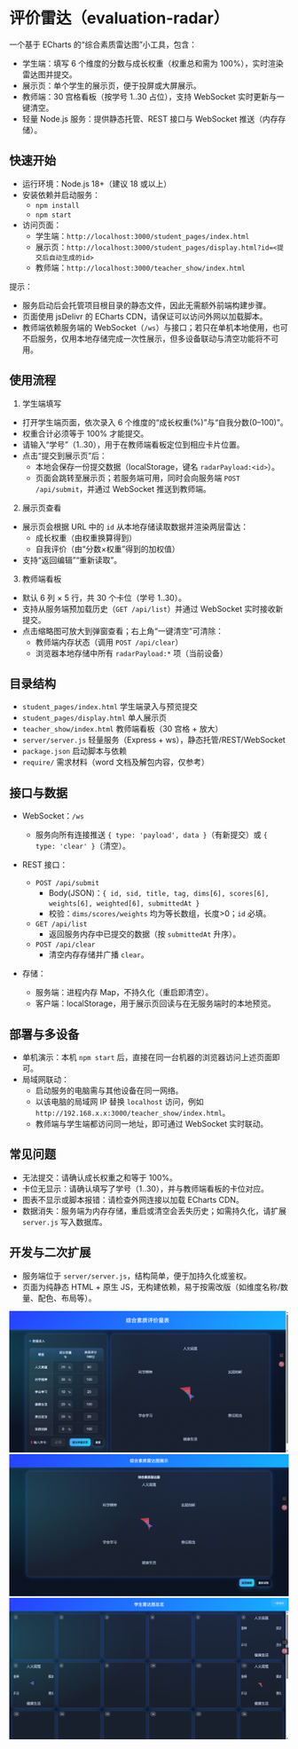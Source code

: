 # 评价雷达（evaluation-radar）

一个基于 ECharts 的“综合素质雷达图”小工具，包含：
- 学生端：填写 6 个维度的分数与成长权重（权重总和需为 100%），实时渲染雷达图并提交。
- 展示页：单个学生的展示页，便于投屏或大屏展示。
- 教师端：30 宫格看板（按学号 1..30 占位），支持 WebSocket 实时更新与一键清空。
- 轻量 Node.js 服务：提供静态托管、REST 接口与 WebSocket 推送（内存存储）。


## 快速开始

- 运行环境：Node.js 18+（建议 18 或以上）
- 安装依赖并启动服务：
  - `npm install`
  - `npm start`
- 访问页面：
  - 学生端：`http://localhost:3000/student_pages/index.html`
  - 展示页：`http://localhost:3000/student_pages/display.html?id=<提交后自动生成的id>`
  - 教师端：`http://localhost:3000/teacher_show/index.html`

提示：
- 服务启动后会托管项目根目录的静态文件，因此无需额外前端构建步骤。
- 页面使用 jsDelivr 的 ECharts CDN，请保证可以访问外网以加载脚本。
- 教师端依赖服务端的 WebSocket（`/ws`）与接口；若只在单机本地使用，也可不启服务，仅用本地存储完成一次性展示，但多设备联动与清空功能将不可用。


## 使用流程

1) 学生端填写
- 打开学生端页面，依次录入 6 个维度的“成长权重(%)”与“自我分数(0–100)”。
- 权重合计必须等于 100% 才能提交。
- 请输入“学号”（1..30），用于在教师端看板定位到相应卡片位置。
- 点击“提交到展示页”后：
  - 本地会保存一份提交数据（localStorage，键名 `radarPayload:<id>`）。
  - 页面会跳转至展示页；若服务端可用，同时会向服务端 `POST /api/submit`，并通过 WebSocket 推送到教师端。

2) 展示页查看
- 展示页会根据 URL 中的 `id` 从本地存储读取数据并渲染两层雷达：
  - 成长权重（由权重换算得到）
  - 自我评价（由“分数×权重”得到的加权值）
- 支持“返回编辑”“重新读取”。

3) 教师端看板
- 默认 6 列 × 5 行，共 30 个卡位（学号 1..30）。
- 支持从服务端预加载历史（`GET /api/list`）并通过 WebSocket 实时接收新提交。
- 点击缩略图可放大到弹窗查看；右上角“⼀键清空”可清除：
  - 教师端内存状态（调用 `POST /api/clear`）
  - 浏览器本地存储中所有 `radarPayload:*` 项（当前设备）


## 目录结构

- `student_pages/index.html` 学生端录入与预览提交
- `student_pages/display.html` 单人展示页
- `teacher_show/index.html` 教师端看板（30 宫格 + 放大）
- `server/server.js` 轻量服务（Express + ws），静态托管/REST/WebSocket
- `package.json` 启动脚本与依赖
- `require/` 需求材料（word 文档及解包内容，仅参考）


## 接口与数据

- WebSocket：`/ws`
  - 服务向所有连接推送 `{ type: 'payload', data }`（有新提交）或 `{ type: 'clear' }`（清空）。

- REST 接口：
  - `POST /api/submit`
    - Body(JSON)：`{ id, sid, title, tag, dims[6], scores[6], weights[6], weighted[6], submittedAt }`
    - 校验：`dims/scores/weights` 均为等长数组，长度>0；`id` 必填。
  - `GET /api/list`
    - 返回服务内存中已提交的数据（按 `submittedAt` 升序）。
  - `POST /api/clear`
    - 清空内存存储并广播 `clear`。

- 存储：
  - 服务端：进程内存 Map，不持久化（重启即清空）。
  - 客户端：localStorage，用于展示页回读与在无服务端时的本地预览。


## 部署与多设备

- 单机演示：本机 `npm start` 后，直接在同一台机器的浏览器访问上述页面即可。
- 局域网联动：
  - 启动服务的电脑需与其他设备在同一网络。
  - 以该电脑的局域网 IP 替换 `localhost` 访问，例如 `http://192.168.x.x:3000/teacher_show/index.html`。
  - 教师端与学生端都访问同一地址，即可通过 WebSocket 实时联动。


## 常见问题

- 无法提交：请确认成长权重之和等于 100%。
- 卡位无显示：请确认填写了学号（1..30），并与教师端看板的卡位对应。
- 图表不显示或脚本报错：请检查外网连接以加载 ECharts CDN。
- 数据消失：服务端为内存存储，重启或清空会丢失历史；如需持久化，请扩展 `server.js` 写入数据库。


## 开发与二次扩展

- 服务端位于 `server/server.js`，结构简单，便于加持久化或鉴权。
- 页面为纯静态 HTML + 原生 JS，无构建依赖，易于按需改版（如维度名称/数量、配色、布局等）。


![alt text](image.png)
![alt text](image-2.png)
![alt text](image-1.png)